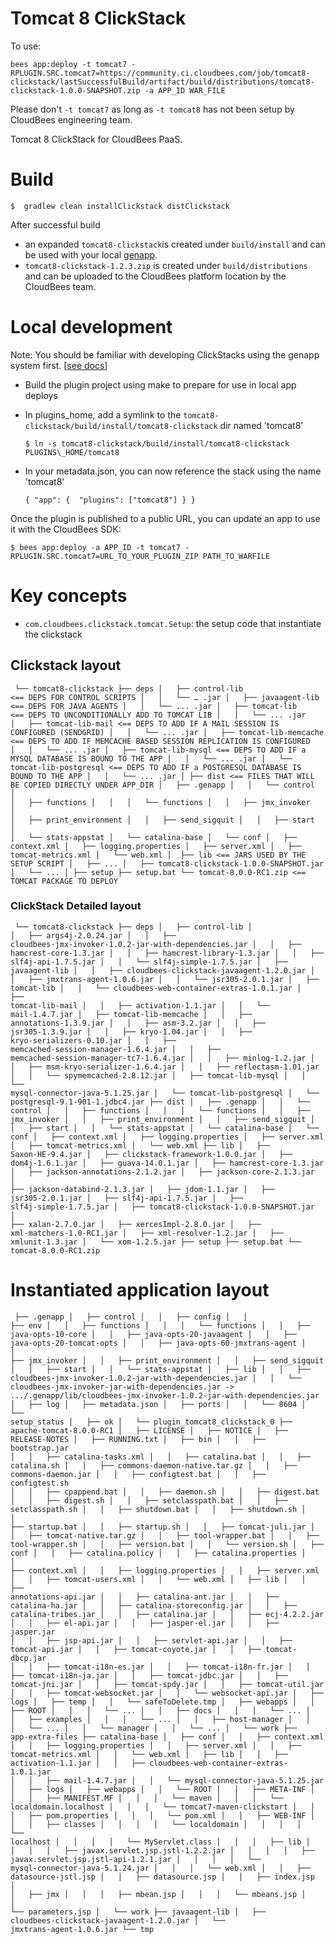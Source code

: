 # Tomcat 8 ClickStack

To use: 

    bees app:deploy -t tomcat7 -RPLUGIN.SRC.tomcat7=https://community.ci.cloudbees.com/job/tomcat8-clickstack/lastSuccessfulBuild/artifact/build/distributions/tomcat8-clickstack-1.0.0-SNAPSHOT.zip -a APP_ID WAR_FILE

Please don't `-t tomcat7` as long as `-t tomcat8` has not been setup by CloudBees engineering team.

Tomcat 8 ClickStack for CloudBees PaaS.


# Build 

    $  gradlew clean installClickstack distClickstack

After successful build

* an expanded `tomcat8-clickstack`is created under `build/install` and can be used with your local [genapp](http://genapp-docs.cloudbees.com/).
* `tomcat8-clickstack-1.2.3.zip` is created under `build/distributions` and can be uploaded to the CloudBees platform location by the CloudBees team.

# Local development

Note: You should be familiar with developing ClickStacks using the genapp system first. \[[see docs](http://genapp-docs.cloudbees.com/quickstart.html)\]

* Build the plugin project using make to prepare for use in local app deploys
* In plugins\_home, add a symlink to the `tomcat8-clickstack/build/install/tomcat8-clickstack` dir named 'tomcat8'

   ```
   $ ln -s tomcat8-clickstack/build/install/tomcat8-clickstack PLUGINS\_HOME/tomcat8
   ```

* In your metadata.json, you can now reference the stack using the name 'tomcat8'

   ```
   { "app": {  "plugins": ["tomcat8"] } }
   ```

Once the plugin is published to a public URL, you can update an app to use it with the CloudBees SDK:

   ```
$ bees app:deploy -a APP_ID -t tomcat7 -RPLUGIN.SRC.tomcat7=URL_TO_YOUR_PLUGIN_ZIP PATH_TO_WARFILE
```

# Key concepts


* `com.cloudbees.clickstack.tomcat.Setup`: the setup code that instantiate the clickstack


## Clickstack layout

<code><pre>
└── tomcat8-clickstack
    ├── deps
    │   ├── control-lib <== DEPS FOR CONTROL SCRIPTS
    │   │   └── … .jar
    │   ├── javaagent-lib <== DEPS FOR JAVA AGENTS
    │   │   └── ... .jar
    │   ├── tomcat-lib <== DEPS TO UNCONDITIONALLY ADD TO TOMCAT LIB
    │   │   └── ... .jar
    │   ├── tomcat-lib-mail <== DEPS TO ADD IF A MAIL SESSION IS CONFIGURED (SENDGRID)
    │   │   └── ... .jar
    │   ├── tomcat-lib-memcache <== DEPS TO ADD IF MEMCACHE BASED SESSION REPLICATION IS CONFIGURED
    │   │   └── ... .jar
    │   ├── tomcat-lib-mysql <== DEPS TO ADD IF a MYSQL DATABASE IS BOUND TO THE APP
    │   │   └── ... .jar
    │   └── tomcat-lib-postgresql <== DEPS TO ADD IF a POSTGRESQL DATABASE IS BOUND TO THE APP
    │   │   └── ... .jar
    │
    ├── dist  <== FILES THAT WILL BE COPIED DIRECTLY UNDER APP_DIR
    │   ├── .genapp
    │   │   └── control
    │   │       ├── functions
    │   │       │   └── functions
    │   │       ├── jmx_invoker
    │   │       ├── print_environment
    │   │       ├── send_sigquit
    │   │       ├── start
    │   │       └── stats-appstat
    │   └── catalina-base
    │       └── conf
    │           ├── context.xml
    │           ├── logging.properties
    │           ├── server.xml
    │           ├── tomcat-metrics.xml
    │           └── web.xml
    │ 
    ├── lib <== JARS USED BY THE SETUP SCRIPT
    │   ├── ...
    │   ├── tomcat8-clickstack-1.0.0-SNAPSHOT.jar
    │   └── ...
    │
    ├── setup
    ├── setup.bat
    └── tomcat-8.0.0-RC1.zip <== TOMCAT PACKAGE TO DEPLOY
</pre></code>

### ClickStack Detailed layout

<code><pre>
└── tomcat8-clickstack
    ├── deps
    │   ├── control-lib
    │   │   ├── args4j-2.0.24.jar
    │   │   ├── cloudbees-jmx-invoker-1.0.2-jar-with-dependencies.jar
    │   │   ├── hamcrest-core-1.3.jar
    │   │   ├── hamcrest-library-1.3.jar
    │   │   ├── slf4j-api-1.7.5.jar
    │   │   └── slf4j-simple-1.7.5.jar
    │   ├── javaagent-lib
    │   │   ├── cloudbees-clickstack-javaagent-1.2.0.jar
    │   │   ├── jmxtrans-agent-1.0.6.jar
    │   │   └── jsr305-2.0.1.jar
    │   ├── tomcat-lib
    │   │   └── cloudbees-web-container-extras-1.0.1.jar
    │   ├── tomcat-lib-mail
    │   │   ├── activation-1.1.jar
    │   │   └── mail-1.4.7.jar
    │   ├── tomcat-lib-memcache
    │   │   ├── annotations-1.3.9.jar
    │   │   ├── asm-3.2.jar
    │   │   ├── jsr305-1.3.9.jar
    │   │   ├── kryo-1.04.jar
    │   │   ├── kryo-serializers-0.10.jar
    │   │   ├── memcached-session-manager-1.6.4.jar
    │   │   ├── memcached-session-manager-tc7-1.6.4.jar
    │   │   ├── minlog-1.2.jar
    │   │   ├── msm-kryo-serializer-1.6.4.jar
    │   │   ├── reflectasm-1.01.jar
    │   │   └── spymemcached-2.8.12.jar
    │   ├── tomcat-lib-mysql
    │   │   └── mysql-connector-java-5.1.25.jar
    │   └── tomcat-lib-postgresql
    │       └── postgresql-9.1-901-1.jdbc4.jar
    ├── dist
    │   ├── .genapp
    │   │   └── control
    │   │       ├── functions
    │   │       │   └── functions
    │   │       ├── jmx_invoker
    │   │       ├── print_environment
    │   │       ├── send_sigquit
    │   │       ├── start
    │   │       └── stats-appstat
    │   └── catalina-base
    │       └── conf
    │           ├── context.xml
    │           ├── logging.properties
    │           ├── server.xml
    │           ├── tomcat-metrics.xml
    │           └── web.xml
    ├── lib
    │   ├── Saxon-HE-9.4.jar
    │   ├── clickstack-framework-1.0.0.jar
    │   ├── dom4j-1.6.1.jar
    │   ├── guava-14.0.1.jar
    │   ├── hamcrest-core-1.3.jar
    │   ├── jackson-annotations-2.1.2.jar
    │   ├── jackson-core-2.1.3.jar
    │   ├── jackson-databind-2.1.3.jar
    │   ├── jdom-1.1.jar
    │   ├── jsr305-2.0.1.jar
    │   ├── slf4j-api-1.7.5.jar
    │   ├── slf4j-simple-1.7.5.jar
    │   ├── tomcat8-clickstack-1.0.0-SNAPSHOT.jar
    │   ├── xalan-2.7.0.jar
    │   ├── xercesImpl-2.8.0.jar
    │   ├── xml-matchers-1.0-RC1.jar
    │   ├── xml-resolver-1.2.jar
    │   ├── xmlunit-1.3.jar
    │   └── xom-1.2.5.jar
    ├── setup
    ├── setup.bat
    └── tomcat-8.0.0-RC1.zip    </pre></code>
    
# Instantiated application layout

 
<code><pre>
├── .genapp
│   ├── control
│   │   ├── config
│   │   ├── env
│   │   ├── functions
│   │   │   └── functions
│   │   ├── java-opts-10-core
│   │   ├── java-opts-20-javaagent
│   │   ├── java-opts-20-tomcat-opts
│   │   ├── java-opts-60-jmxtrans-agent
│   │   ├── jmx_invoker
│   │   ├── print_environment
│   │   ├── send_sigquit
│   │   ├── start
│   │   └── stats-appstat
│   ├── lib
│   │   ├── cloudbees-jmx-invoker-1.0.2-jar-with-dependencies.jar
│   │   └── cloudbees-jmx-invoker-jar-with-dependencies.jar -> .../.genapp/lib/cloudbees-jmx-invoker-1.0.2-jar-with-dependencies.jar
│   ├── log
│   ├── metadata.json
│   ├── ports
│   │   └── 8604
│   └── setup_status
│       ├── ok
│       └── plugin_tomcat8_clickstack_0
├── apache-tomcat-8.0.0-RC1
│   ├── LICENSE
│   ├── NOTICE
│   ├── RELEASE-NOTES
│   ├── RUNNING.txt
│   ├── bin
│   │   ├── bootstrap.jar
│   │   ├── catalina-tasks.xml
│   │   ├── catalina.bat
│   │   ├── catalina.sh
│   │   ├── commons-daemon-native.tar.gz
│   │   ├── commons-daemon.jar
│   │   ├── configtest.bat
│   │   ├── configtest.sh
│   │   ├── cpappend.bat
│   │   ├── daemon.sh
│   │   ├── digest.bat
│   │   ├── digest.sh
│   │   ├── setclasspath.bat
│   │   ├── setclasspath.sh
│   │   ├── shutdown.bat
│   │   ├── shutdown.sh
│   │   ├── startup.bat
│   │   ├── startup.sh
│   │   ├── tomcat-juli.jar
│   │   ├── tomcat-native.tar.gz
│   │   ├── tool-wrapper.bat
│   │   ├── tool-wrapper.sh
│   │   ├── version.bat
│   │   └── version.sh
│   ├── conf
│   │   ├── catalina.policy
│   │   ├── catalina.properties
│   │   ├── context.xml
│   │   ├── logging.properties
│   │   ├── server.xml
│   │   ├── tomcat-users.xml
│   │   └── web.xml
│   ├── lib
│   │   ├── annotations-api.jar
│   │   ├── catalina-ant.jar
│   │   ├── catalina-ha.jar
│   │   ├── catalina-storeconfig.jar
│   │   ├── catalina-tribes.jar
│   │   ├── catalina.jar
│   │   ├── ecj-4.2.2.jar
│   │   ├── el-api.jar
│   │   ├── jasper-el.jar
│   │   ├── jasper.jar
│   │   ├── jsp-api.jar
│   │   ├── servlet-api.jar
│   │   ├── tomcat-api.jar
│   │   ├── tomcat-coyote.jar
│   │   ├── tomcat-dbcp.jar
│   │   ├── tomcat-i18n-es.jar
│   │   ├── tomcat-i18n-fr.jar
│   │   ├── tomcat-i18n-ja.jar
│   │   ├── tomcat-jdbc.jar
│   │   ├── tomcat-jni.jar
│   │   ├── tomcat-spdy.jar
│   │   ├── tomcat-util.jar
│   │   ├── tomcat-websocket.jar
│   │   └── websocket-api.jar
│   ├── logs
│   ├── temp
│   │   └── safeToDelete.tmp
│   ├── webapps
│   │   ├── ROOT
│   │   │   └── ...
│   │   ├── docs
│   │   │   └── ...
│   │   ├── examples
│   │   │   └── ...
│   │   ├── host-manager
│   │   │   └── ...
│   │   └── manager
│   │       └── ...
│   └── work
├── app-extra-files
├── catalina-base
│   ├── conf
│   │   ├── context.xml
│   │   ├── logging.properties
│   │   ├── server.xml
│   │   ├── tomcat-metrics.xml
│   │   └── web.xml
│   ├── lib
│   │   ├── activation-1.1.jar
│   │   ├── cloudbees-web-container-extras-1.0.1.jar
│   │   ├── mail-1.4.7.jar
│   │   └── mysql-connector-java-5.1.25.jar
│   ├── logs
│   ├── webapps
│   │   └── ROOT
│   │       ├── META-INF
│   │       │   ├── MANIFEST.MF
│   │       │   └── maven
│   │       │       └── localdomain.localhost
│   │       │           └── tomcat7-maven-clickstart
│   │       │               ├── pom.properties
│   │       │               └── pom.xml
│   │       ├── WEB-INF
│   │       │   ├── classes
│   │       │   │   └── localdomain
│   │       │   │       └── localhost
│   │       │   │           └── MyServlet.class
│   │       │   ├── lib
│   │       │   │   ├── javax.servlet.jsp.jstl-1.2.2.jar
│   │       │   │   ├── javax.servlet.jsp.jstl-api-1.2.1.jar
│   │       │   │   └── mysql-connector-java-5.1.24.jar
│   │       │   └── web.xml
│   │       ├── datasource-jstl.jsp
│   │       ├── datasource.jsp
│   │       ├── index.jsp
│   │       ├── jmx
│   │       │   ├── mbean.jsp
│   │       │   └── mbeans.jsp
│   │       └── parameters.jsp
│   └── work
├── javaagent-lib
│   ├── cloudbees-clickstack-javaagent-1.2.0.jar
│   └── jmxtrans-agent-1.0.6.jar
└── tmp</pre></code>